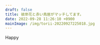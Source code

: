 ```yaml
---
draft: false
title: 彼岸花と赤い鳥居がマッチしてます。
date: 2022-09-28 11:26:10 +0900
mainImage: /img/torii-20220927225018.jpg
---
```

Happy
